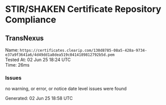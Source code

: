 # STIR/SHAKEN Certificate Repository Compliance

## TransNexus

Name: `https://certificates.clearip.com/130d8785-08a5-428a-9734-e37a9f3641a6/4d49dd1a8dea519c0414189812792b5d.pem`\
Tested At: 02 Jun 25 18:24 UTC\
Time: 26ms

### Issues

no warning, or error, or notice date level issues were found

Generated: 02 Jun 25 18:58 UTC